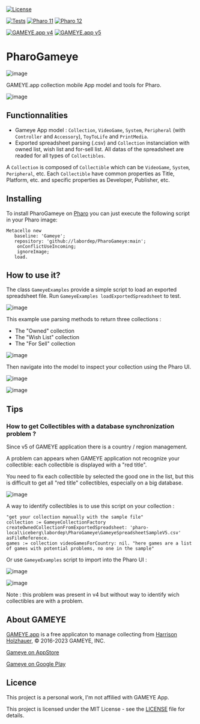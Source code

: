 [![License](https://img.shields.io/github/license/labordep/PharoGameye.svg)](./LICENSE)

[![Tests](https://github.com/labordep/PharoGameye/actions/workflows/Tests.yml/badge.svg)](https://github.com/labordep/PharoGameye/actions/workflows/Tests.yml)
[![Pharo 11](https://img.shields.io/badge/Pharo-11-%23aac9ff.svg)](https://pharo.org/download)
[![Pharo 12](https://img.shields.io/badge/Pharo-12-%23aac9ff.svg)](https://pharo.org/download)

[![GAMEYE.app v4](https://img.shields.io/badge/GAMEYE.app-v4-blue.svg)](https://gameye.app/)
[![GAMEYE.app v5](https://img.shields.io/badge/GAMEYE.app-v5-blue.svg)](https://gameye.app/)

# PharoGameye

![image](https://user-images.githubusercontent.com/49183340/224508985-aafac0c0-2247-4d01-8daa-6204033367dc.png)

GAMEYE.app collection mobile App model and tools for Pharo.

![image](https://github.com/labordep/PharoGameye/assets/49183340/b61ddd5a-8a14-405d-8a15-638c645d6e3b)

## Functionnalities

- Gameye App model : ```Collection```, ```VideoGame```, ```System```, ```Peripheral``` (with ```Controller``` and ```Accessory```), ```ToyToLife``` and ```PrintMedia```.
- Exported spreadsheet parsing (.csv) and ```Collection``` instanciation with owned list, wish list and for-sell list. All datas of the spreadsheet are readed for all types of ```Collectibles```.

A ```Collection``` is composed of ```Collectible``` which can be ```VideoGame```, ```System```, ```Peripheral```, etc.
Each ```Collectible``` have common properties as Title, Platform, etc. and specific properties as Developer, Publisher, etc.

## Installing

To install PharoGameye on [Pharo](https://pharo.org/) you can just execute the following script in your Pharo image:

```smalltalk
Metacello new
   baseline: 'Gameye';
   repository: 'github://labordep/PharoGameye:main';
	onConflictUseIncoming;
	ignoreImage;
   load.
```

## How to use it?

The class ```GameyeExamples``` provide a simple script to load an exported spreadsheet file.
Run ```GameyeExamples loadExportedSpreadsheet``` to test.

![image](https://github.com/labordep/PharoGameye/assets/49183340/182454b1-4f60-40d9-8e39-3cba2fcc63d1)

This example use parsing methods to return three collections : 
- The "Owned" collection
- The "Wish List" collection 
- The "For Sell" collection

![image](https://github.com/labordep/PharoGameye/assets/49183340/e94ad485-a50c-4a72-b1cd-b22b5b5ef515)

Then navigate into the model to inspect your collection using the Pharo UI.

![image](https://github.com/labordep/PharoGameye/assets/49183340/c0046401-56df-4c17-9ac1-04dc1d510611)

![image](https://github.com/labordep/PharoGameye/assets/49183340/efc8caf7-cd69-473b-bfc5-94c4741e0347)

## Tips

### How to get Collectibles with a database synchronization problem ?

Since v5 of GAMEYE application there is a country / region management. 

A problem can appears when GAMEYE application not recognize your collectible: each collectible is displayed with a "red title".

You need to fix each collectible by selected the good one in the list, but this is difficult to get all "red title" collectibles, especially on a big database.

![image](https://github.com/labordep/PharoGameye/assets/49183340/46efd417-f96a-439e-a0fa-dc6e75b23160)

A way to identify collectibles is to use this script on your collection :

```smalltalk
"get your collection manually with the sample file"
collection := GameyeCollectionFactory createOwnedCollectionFromExportedSpreadsheet: 'pharo-local\iceberg\labordep\PharoGameye\GameyeSpreadsheetSampleV5.csv' asFileReference.
games := collection videoGamesForCountry: nil. "here games are a list of games with potential problems, no one in the sample"
```

Or use ```GameyeExamples``` script to import into the Pharo UI :

![image](https://github.com/labordep/PharoGameye/assets/49183340/b0a9823b-2415-45fd-be2d-2c1f1c2f1f23)

![image](https://github.com/labordep/PharoGameye/assets/49183340/f5afd633-59e7-4735-9b3d-cda95c6d04d6)

Note : this problem was present in v4 but without way to identify wich collectibles are with a problem.

## About GAMEYE

[GAMEYE.app](https://gameye.app/) is a free applicaton to manage collecting from [Harrison Holzhauer](https://www.hdnastudio.com/), © 2016-2023 GAMEYE, INC.

[Gameye on AppStore](https://apps.apple.com/fr/app/gameye/id1105342771)

[Gameye on Google Play](https://play.google.com/store/apps/details?id=com.hairyharri.gameye&hl=fr&gl=US&pli=1)

## Licence

This project is a personal work, I'm not affilied with GAMEYE App.

This project is licensed under the MIT License - see the [LICENSE](LICENSE) file for details.
